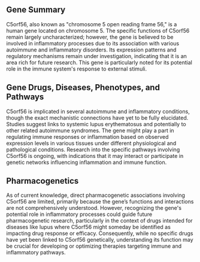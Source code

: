 ## Gene Summary
C5orf56, also known as "chromosome 5 open reading frame 56," is a human gene located on chromosome 5. The specific functions of C5orf56 remain largely uncharacterized; however, the gene is believed to be involved in inflammatory processes due to its association with various autoimmune and inflammatory disorders. Its expression patterns and regulatory mechanisms remain under investigation, indicating that it is an area rich for future research. This gene is particularly noted for its potential role in the immune system's response to external stimuli.

## Gene Drugs, Diseases, Phenotypes, and Pathways
C5orf56 is implicated in several autoimmune and inflammatory conditions, though the exact mechanistic connections have yet to be fully elucidated. Studies suggest links to systemic lupus erythematosus and potentially to other related autoimmune syndromes. The gene might play a part in regulating immune responses or inflammation based on observed expression levels in various tissues under different physiological and pathological conditions. Research into the specific pathways involving C5orf56 is ongoing, with indications that it may interact or participate in genetic networks influencing inflammation and immune function.

## Pharmacogenetics
As of current knowledge, direct pharmacogenetic associations involving C5orf56 are limited, primarily because the gene’s functions and interactions are not comprehensively understood. However, recognizing the gene's potential role in inflammatory processes could guide future pharmacogenetic research, particularly in the context of drugs intended for diseases like lupus where C5orf56 might someday be identified as impacting drug response or efficacy. Consequently, while no specific drugs have yet been linked to C5orf56 genetically, understanding its function may be crucial for developing or optimizing therapies targeting immune and inflammatory pathways.